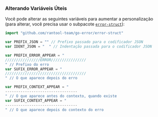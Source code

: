 ### Alterando Variáveis Úteis

Você pode alterar as seguintes variáveis para aumentar a personalização (para alterar, você precisa usar o subpacote [`error-struct`](./error-struct/)):

```go
import "github.com/rantool-team/go-error/error-struct"

var PREFIX_JSON = "" // Prefixo passado para o codificador JSON
var IDENT_JSON = "  " // Indentação passada para o codificador JSON

var PREFIX_ERROR_APPEAR = "
////////////////ERROR////////////////
" // Prefixo do erro
var SUFIX_ERROR_APPEAR = "
/////////////////////////////////////
" // O que aparece depois do erro

var PREFIX_CONTEXT_APPEAR = "
---------------------------------
" // O que aparece antes do contexto, quando existe
var SUFIX_CONTEXT_APPEAR = "
---------------------------------
" // O que aparece depois do contexto do erro
```